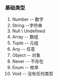 ### 基础类型
1. Number -- 数字
2. String  --字符串
3. Null \ Undefined
4. Array -- 数组
5. Tuple -- 元组
6. Any -- 任意
7. Object -- 对象
8. Never -- 不存在
9. Enum -- 枚举
10. Void -- 没有任何类型